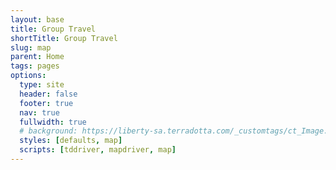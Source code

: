 ```yaml
---
layout: base
title: Group Travel
shortTitle: Group Travel
slug: map
parent: Home
tags: pages
options:
  type: site
  header: false
  footer: true
  nav: true
  fullwidth: true
  # background: https://liberty-sa.terradotta.com/_customtags/ct_Image.cfm?Image_ID=21409
  styles: [defaults, map]
  scripts: [tddriver, mapdriver, map]
---
```


<div id="map"></div>
